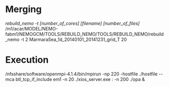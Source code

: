 # Merging
*rebuild_nemo -t [number_of_cores]* *[filename]* *[number_of_files]* <br>
/m1/acar/MODEL/NEMO-fabm1/NEMOGCM/TOOLS/REBUILD_NEMO/TOOLS/REBUILD_NEMO/rebuild_nemo -t 2 MarmaraSea_1d_20140101_20141231_grid_T 20
# Execution
/nfsshare/software/openmpi-4.1.4/bin/mpirun -np 220 -hostfile ./hostfile --mca btl_tcp_if_include em1 -n 20 ./xios_server.exe : -n 200 ./opa &
